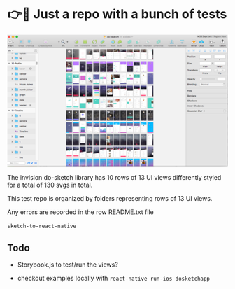# 👉💨 Just a repo with a bunch of tests

![do-sketch](/images/do-sketch.png)

The invision do-sketch library has 10 rows of 13 UI views differently styled for a total of 130 svgs in total.

This test repo is organized by folders representing rows of 13 UI views.

Any errors are recorded in the row README.txt file

`sketch-to-react-native`

## Todo

- Storybook.js to test/run the views?

- checkout examples locally with `react-native run-ios dosketchapp`